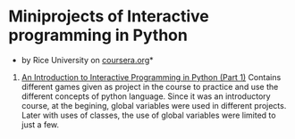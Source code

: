 # Miniprojects of Interactive programming in Python
* by Rice University on [coursera.org](https://www.coursera.org/learn/interactive-python-1)*
1) [An Introduction to Interactive Programming in Python (Part 1)](https://www.coursera.org/learn/interactive-python-1)
Contains different games given as project in the course to practice and use the different concepts of python language. Since it was an introductory course, at the begining, global variables were used in different projects. Later with uses of classes, the use of global variables were limited to just a few.
